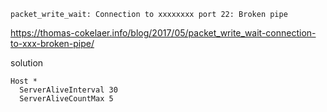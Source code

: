 
```
packet_write_wait: Connection to xxxxxxxx port 22: Broken pipe
```

https://thomas-cokelaer.info/blog/2017/05/packet_write_wait-connection-to-xxx-broken-pipe/


solution
```
Host *
  ServerAliveInterval 30
  ServerAliveCountMax 5
```
